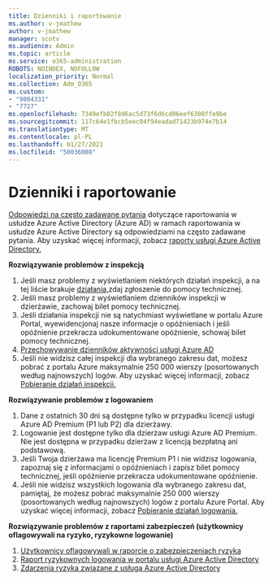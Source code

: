 ```yaml
---
title: Dzienniki i raportowanie
ms.author: v-jmathew
author: v-jmathew
manager: scotv
ms.audience: Admin
ms.topic: article
ms.service: o365-administration
ROBOTS: NOINDEX, NOFOLLOW
localization_priority: Normal
ms.collection: Adm_O365
ms.custom:
- "9004331"
- "7727"
ms.openlocfilehash: 7349efb02f8d6ac5d73f6d6cd06eef6308ffe9be
ms.sourcegitcommit: 117c64e1fbcb5eec04f94eadad71423b974e7b14
ms.translationtype: MT
ms.contentlocale: pl-PL
ms.lasthandoff: 01/27/2021
ms.locfileid: "50036008"
---
```

# <a name="logs-and-reporting"></a>Dzienniki i raportowanie

[Odpowiedzi na często zadawane pytania](https://docs.microsoft.com/azure/active-directory/active-directory-reporting-faq) dotyczące raportowania w usłudze Azure Active Directory (Azure AD) w ramach raportowania w usłudze Azure Active Directory są odpowiedziami na często zadawane pytania. Aby uzyskać więcej informacji, zobacz [raporty usługi Azure Active Directory.](https://docs.microsoft.com/azure/active-directory/reports-monitoring/overview-reports)

**Rozwiązywanie problemów z inspekcją**

1. Jeśli masz problemy z wyświetlaniem niektórych działań inspekcji, a na tej liście brakuje [działania,](https://docs.microsoft.com/azure/active-directory/reports-monitoring/reference-audit-activities)zdaj zgłoszenie do pomocy technicznej.
2. Jeśli masz problemy z wyświetlaniem dzienników inspekcji w dzierżawie, zachowaj bilet pomocy technicznej.
3. Jeśli działania inspekcji nie są natychmiast wyświetlane w portalu [](https://docs.microsoft.com/azure/active-directory/reports-monitoring/reference-reports-latencies) Azure Portal, wyewidencjonaj nasze informacje o opóźnieniach i jeśli opóźnienie przekracza udokumentowane opóźnienie, schowaj bilet pomocy technicznej.
4. [Przechowywanie dzienników aktywności usługi Azure AD](https://docs.microsoft.com/azure/active-directory/reports-monitoring/reference-reports-data-retention)
5. Jeśli nie widzisz całej inspekcji dla wybranego zakresu dat, możesz pobrać z portalu Azure maksymalnie 250 000 wierszy (posortowanych według najnowszych) logów. Aby uzyskać więcej informacji, zobacz [Pobieranie działań inspekcji.](https://docs.microsoft.com/azure/active-directory/reports-monitoring/quickstart-download-audit-report)

**Rozwiązywanie problemów z logowaniem**

1. Dane z ostatnich 30 dni są dostępne tylko w przypadku licencji usługi Azure AD Premium (P1 lub P2) dla dzierżawy.
2. Logowanie jest dostępne tylko dla dzierżaw usługi Azure AD Premium. Nie jest dostępna w przypadku dzierżaw z licencją bezpłatną ani podstawową.
3. Jeśli Twoja dzierżawa ma licencję Premium P1 i nie widzisz logowania, zapoznaj się z informacjami o opóźnieniach i zapisz bilet pomocy technicznej, jeśli opóźnienie przekracza udokumentowane opóźnienie. [](https://docs.microsoft.com/azure/active-directory/reports-monitoring/reference-reports-latencies)
4. Jeśli nie widzisz wszystkich logowania dla wybranego zakresu dat, pamiętaj, że możesz pobrać maksymalnie 250 000 wierszy (posortowanych według najnowszych) logów z portalu Azure Portal. Aby uzyskać więcej informacji, zobacz [Pobieranie działań logowania.](https://docs.microsoft.com/azure/active-directory/reports-monitoring/concept-sign-ins#download-sign-in-activities)

**Rozwiązywanie problemów z raportami zabezpieczeń (użytkownicy oflagowywali na ryzyko, ryzykowne logowanie)**

1. [Użytkownicy oflagowywali w raporcie o zabezpieczeniach ryzyka](https://docs.microsoft.com/azure/active-directory/reports-monitoring/concept-user-at-risk)
2. [Raport ryzykownych logowania w portalu usługi Azure Active Directory](https://docs.microsoft.com/azure/active-directory/reports-monitoring/concept-risky-sign-ins)
3. [Zdarzenia ryzyka związane z usługą Azure Active Directory](https://docs.microsoft.com/azure/active-directory/reports-monitoring/concept-risk-events)

